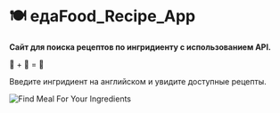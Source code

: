 # 🍽️ едаFood_Recipe_App
**Сайт для поиска рецептов по ингридиенту с использованием API.**

🔎 + 🥚 = 🍳

Введите ингридиент на английском и увидите доступные рецепты.

![Find Meal For Your Ingredients](https://user-images.githubusercontent.com/85838322/229127706-a3c4347b-ed39-4180-9797-eabf1380dd81.gif)

